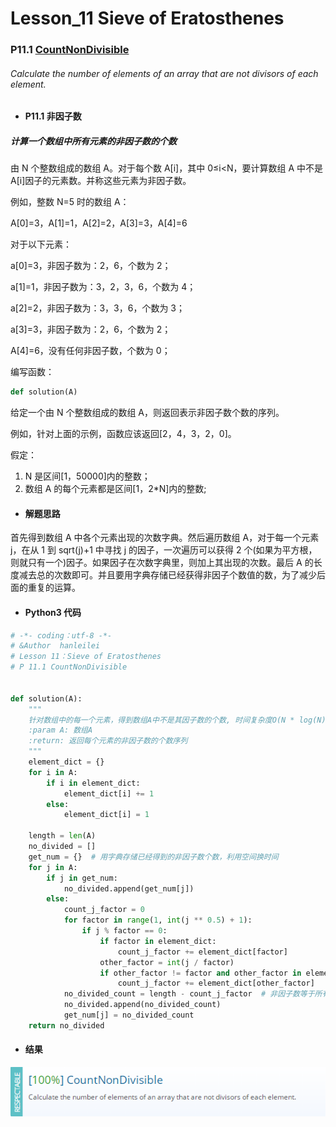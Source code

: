 # Lesson_11 Sieve of Eratosthenes

### P11.1 [CountNonDivisible](https://app.codility.com/programmers/lessons/11-sieve_of_eratosthenes/count_non_divisible/)

###### Calculate the number of elements of an array that are not divisors of each element.

- #### P11.1 非因子数

##### 计算一个数组中所有元素的非因子数的个数

由 N 个整数组成的数组 A。对于每个数 A[i]，其中 0≤i<N，要计算数组 A 中不是 A[i]因子的元素数。并称这些元素为非因子数。

例如，整数 N=5 时的数组 A：

A[0]=3，A[1]=1，A[2]=2，A[3]=3，A[4]=6

对于以下元素：

a[0]=3，非因子数为：2，6，个数为 2；

a[1]=1，非因子数为：3，2，3，6，个数为 4；

a[2]=2，非因子数为：3，3，6，个数为 3；

a[3]=3，非因子数为：2，6，个数为 2；

A[4]=6，没有任何非因子数，个数为 0；

编写函数：

```python
def solution(A)
```

给定一个由 N 个整数组成的数组 A，则返回表示非因子数个数的序列。

例如，针对上面的示例，函数应该返回[2，4，3，2，0]。

假定：

1. N 是区间[1，50000]内的整数；
2. 数组 A 的每个元素都是区间[1，2\*N]内的整数;

- #### 解题思路

首先得到数组 A 中各个元素出现的次数字典。然后遍历数组 A，对于每一个元素 j，在从 1 到 sqrt(j)+1 中寻找 j 的因子，一次遍历可以获得 2 个(如果为平方根，则就只有一个)因子。如果因子在次数字典里，则加上其出现的次数。最后 A 的长度减去总的次数即可。并且要用字典存储已经获得非因子个数值的数，为了减少后面的重复的运算。

- #### Python3 代码

```python
# -*- coding：utf-8 -*-
# &Author  hanleilei
# Lesson 11：Sieve of Eratosthenes
# P 11.1 CountNonDivisible


def solution(A):
    """
    针对数组中的每一个元素，得到数组A中不是其因子数的个数, 时间复杂度O(N * log(N))
    :param A: 数组A
    :return: 返回每个元素的非因子数的个数序列
    """
    element_dict = {}
    for i in A:
        if i in element_dict:
            element_dict[i] += 1
        else:
            element_dict[i] = 1

    length = len(A)
    no_divided = []
    get_num = {}  # 用字典存储已经得到的非因子数个数，利用空间换时间
    for j in A:
        if j in get_num:
            no_divided.append(get_num[j])
        else:
            count_j_factor = 0
            for factor in range(1, int(j ** 0.5) + 1):
                if j % factor == 0:
                    if factor in element_dict:
                        count_j_factor += element_dict[factor]
                    other_factor = int(j / factor)
                    if other_factor != factor and other_factor in element_dict:
                        count_j_factor += element_dict[other_factor]
            no_divided_count = length - count_j_factor  # 非因子数等于所有的个数减去因子占的总个数
            no_divided.append(no_divided_count)
            get_num[j] = no_divided_count
    return no_divided
```

- #### 结果

![image](https://github.com/hanleilei/codility_lession/blob/master/L11_Sieve%20of%20Eratosthenes/11.1.png)
